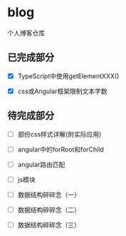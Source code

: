 # blog
个人博客仓库

## 已完成部分

- [x] TypeScript中使用getElementXXX()

- [x] css或Angular框架限制文本字数

## 待完成部分

- [ ] 部份css样式详解(附实际应用)

- [ ] angular中的forRoot和forChild

- [ ] angular路由匹配

- [ ] js模块

- [ ] 数据结构碎碎念（一）

- [ ] 数据结构碎碎念（二）

- [ ] 数据结构碎碎念（三）

